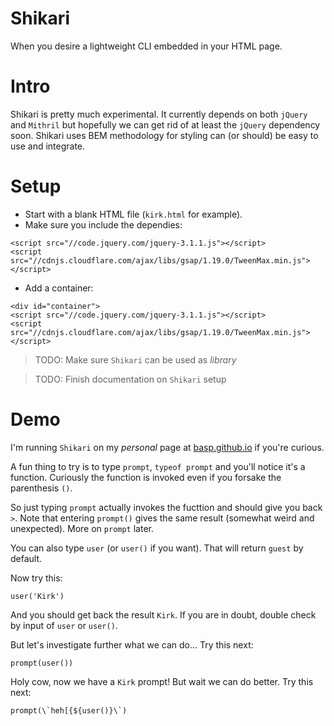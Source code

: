 # Shikari
When you desire a lightweight CLI embedded in your HTML page.

# Intro
Shikari is pretty much experimental. It currently depends on both 
`jQuery` and `Mithril` but hopefully we can get rid of at least the 
`jQuery` dependency soon. Shikari uses BEM methodology for styling
can (or should) be easy to use and integrate.

# Setup
* Start with a blank HTML file (`kirk.html` for example).
* Make sure you include the dependies: 
```
<script src="//code.jquery.com/jquery-3.1.1.js"></script>
<script src="//cdnjs.cloudflare.com/ajax/libs/gsap/1.19.0/TweenMax.min.js"></script>
```

* Add a container:
```
<div id="container">
<script src="//code.jquery.com/jquery-3.1.1.js"></script>
<script src="//cdnjs.cloudflare.com/ajax/libs/gsap/1.19.0/TweenMax.min.js"></script>
```

> TODO: Make sure `Shikari` can be used as *library*

> TODO: Finish documentation on `Shikari` setup 

# Demo
I'm running `Shikari` on my *personal* page at [basp.github.io](https://basp.github.io) if you're curious.

A fun thing to try is to type `prompt`, `typeof prompt` and you'll notice it's a function. Curiously
the function is invoked even if you forsake the parenthesis `()`. 

So just typing `prompt` actually invokes the fucttion and should give you back `>`. Note that entering 
`prompt()` gives the same result (somewhat weird and unexpected). More on `prompt` later.

You can also type `user` (or `user()` if you want). That will return `guest` by default.

Now try this:

    user('Kirk')

And you should get back the result `Kirk`. If you are in doubt, double check by input of `user`
or `user()`.

But let's investigate further what we can do... Try this next:

    prompt(user())

Holy cow, now we have a `Kirk` prompt! But wait we can do better. Try this next:

    prompt(\`heh[{${user()}\`)